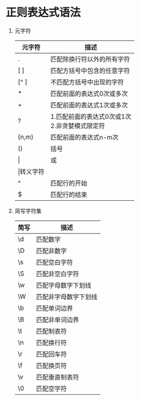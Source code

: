 # 正则表达式语法

1. 元字符

    |元字符|描述|
    |-|-|
    |.|匹配除换行符以外的所有字符|
    |[ ]|匹配方括号中包含的任意字符|
    |[^ ]|不匹配方括号中出现的字符|
    |*|匹配前面的表达式0次或多次|
    |+|匹配前面的表达式1次或多次|
    |?|1.匹配前面的表达式0次或1次<br>2.非贪婪模式限定符|
    |{n,m}|匹配前面的表达式n-m次|
    |()|括号|
    |\||或|
    |\\|转义字符|
    |^|匹配行的开始|
    |$|匹配行的结束|

2. 简写字符集


    |简写|描述|
    |-|-|
    |\d|匹配数字|
    |\D|匹配非数字|
    |\s|匹配空白字符|
    |\S|匹配非空白字符|
    |\w|匹配字母数字下划线|
    |\W|匹配非字母数字下划线|
    |\b|匹配单词边界|
    |\B|匹配非单词边界|
    |\t|匹配制表符|
    |\n|匹配换行符|
    |\r|匹配回车符|
    |\f|匹配换页符|
    |\v|匹配垂直制表符|
    |\0|匹配空字符|

    
    



    
    
